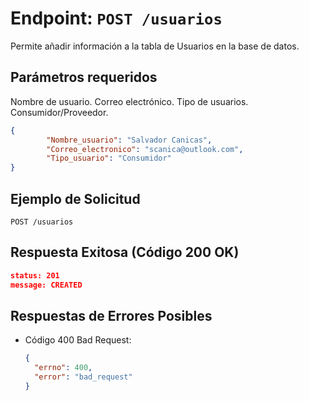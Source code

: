 # Endpoint: `POST /usuarios`

Permite añadir información a la tabla de Usuarios en la base de datos.

## Parámetros requeridos

Nombre de usuario.
Correo electrónico.
Tipo de usuarios. Consumidor/Proveedor.

```json
{
        "Nombre_usuario": "Salvador Canicas",
        "Correo_electronico": "scanica@outlook.com",
        "Tipo_usuario": "Consumidor"
}
```

## Ejemplo de Solicitud
```http
POST /usuarios
```

## Respuesta Exitosa (Código 200 OK)
```json
status: 201
message: CREATED
```

## Respuestas de Errores Posibles
- Código 400 Bad Request:

  ```json
  {
    "errno": 400,
    "error": "bad_request"
  }
  ```

